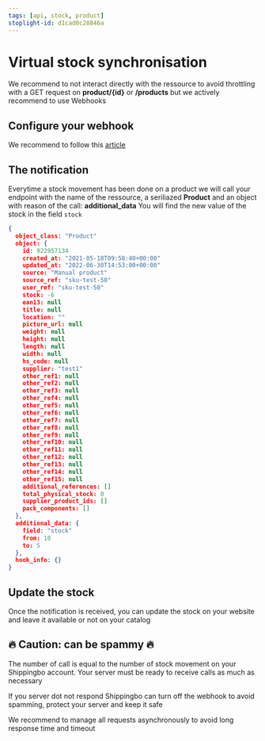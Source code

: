 ```yaml
---
tags: [api, stock, product]
stoplight-id: d1cad0c28846a
---
```


# Virtual stock synchronisation

We recommend to not interact directly with the ressource to avoid throttling with a GET request on **product/{id}** or **/products** but we actively recommend to use Webhooks

## Configure your webhook

We recommend to follow this [article](https://developer.shippingbo.com/docs/webhook/)

## The notification

Everytime a stock movement has been done on a product we will call your endpoint with the name of the ressource, a seriliazed **Product** and an object with reason of the call: **additional_data**
You will find the new value of the stock in the field `stock`

```json
{
  object_class: "Product"
  object: {
    id: 922957134
    created_at: "2021-05-18T09:58:40+00:00"
    updated_at: "2022-06-30T14:53:00+00:00"
    source: "Manual product"
    source_ref: "sku-test-50"
    user_ref: "sku-test-50"
    stock: -6
    ean13: null
    title: null
    location: ""
    picture_url: null
    weight: null
    height: null
    length: null
    width: null
    hs_code: null
    supplier: "test1"
    other_ref1: null
    other_ref2: null
    other_ref3: null
    other_ref4: null
    other_ref5: null
    other_ref6: null
    other_ref7: null
    other_ref8: null
    other_ref9: null
    other_ref10: null
    other_ref11: null
    other_ref12: null
    other_ref13: null
    other_ref14: null
    other_ref15: null
    additional_references: []
    total_physical_stock: 0
    supplier_product_ids: []
    pack_components: []
  },
  additional_data: {
    field: "stock"
    from: 10
    to: 5
  },
  hook_info: {}
}
```

## Update the stock

Once the notification is received, you can update the stock on your website and leave it available or not on your catalog

## 🔥 Caution: can be spammy 🔥

The number of call is equal to the number of stock movement on your Shippingbo account. Your server must be ready to receive calls as much as necessary

If you server dot not respond Shippingbo can turn off the webhook to avoid spamming, protect your server and keep it safe

We recommend to manage all requests asynchronously to avoid long response time and timeout